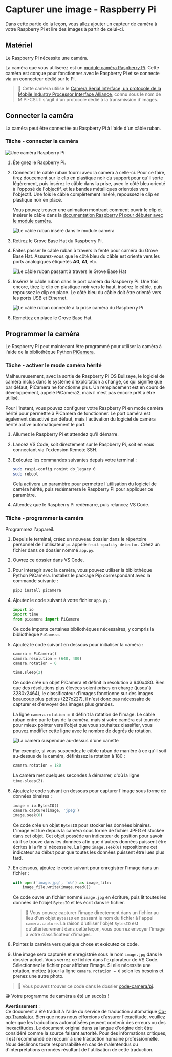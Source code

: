 <!--
CO_OP_TRANSLATOR_METADATA:
{
  "original_hash": "c677667095f6133eee418c7e53615d05",
  "translation_date": "2025-08-24T21:29:48+00:00",
  "source_file": "4-manufacturing/lessons/2-check-fruit-from-device/pi-camera.md",
  "language_code": "fr"
}
-->
# Capturer une image - Raspberry Pi

Dans cette partie de la leçon, vous allez ajouter un capteur de caméra à votre Raspberry Pi et lire des images à partir de celui-ci.

## Matériel

Le Raspberry Pi nécessite une caméra.

La caméra que vous utiliserez est un [module caméra Raspberry Pi](https://www.raspberrypi.org/products/camera-module-v2/). Cette caméra est conçue pour fonctionner avec le Raspberry Pi et se connecte via un connecteur dédié sur le Pi.

> 💁 Cette caméra utilise le [Camera Serial Interface, un protocole de la Mobile Industry Processor Interface Alliance](https://wikipedia.org/wiki/Camera_Serial_Interface), connu sous le nom de MIPI-CSI. Il s'agit d'un protocole dédié à la transmission d'images.

## Connecter la caméra

La caméra peut être connectée au Raspberry Pi à l'aide d'un câble ruban.

### Tâche - connecter la caméra

![Une caméra Raspberry Pi](../../../../../translated_images/pi-camera-module.4278753c31bd6e757aa2b858be97d72049f71616278cefe4fb5abb485b40a078.fr.png)

1. Éteignez le Raspberry Pi.

1. Connectez le câble ruban fourni avec la caméra à celle-ci. Pour ce faire, tirez doucement sur le clip en plastique noir du support pour qu'il sorte légèrement, puis insérez le câble dans la prise, avec le côté bleu orienté à l'opposé de l'objectif, et les bandes métalliques orientées vers l'objectif. Une fois le câble complètement inséré, repoussez le clip en plastique noir en place.

    Vous pouvez trouver une animation montrant comment ouvrir le clip et insérer le câble dans la [documentation Raspberry Pi pour débuter avec le module caméra](https://projects.raspberrypi.org/en/projects/getting-started-with-picamera/2).

    ![Le câble ruban inséré dans le module caméra](../../../../../translated_images/pi-camera-ribbon-cable.0bf82acd251611c21ac616f082849413e2b322a261d0e4f8fec344248083b07e.fr.png)

1. Retirez le Grove Base Hat du Raspberry Pi.

1. Faites passer le câble ruban à travers la fente pour caméra du Grove Base Hat. Assurez-vous que le côté bleu du câble est orienté vers les ports analogiques étiquetés **A0**, **A1**, etc.

    ![Le câble ruban passant à travers le Grove Base Hat](../../../../../translated_images/grove-base-hat-ribbon-cable.501fed202fcf73b11b2b68f6d246189f7d15d3e4423c572ddee79d77b4632b47.fr.png)

1. Insérez le câble ruban dans le port caméra du Raspberry Pi. Une fois encore, tirez le clip en plastique noir vers le haut, insérez le câble, puis repoussez le clip en place. Le côté bleu du câble doit être orienté vers les ports USB et Ethernet.

    ![Le câble ruban connecté à la prise caméra du Raspberry Pi](../../../../../translated_images/pi-camera-socket-ribbon-cable.a18309920b11800911082ed7aa6fb28e6d9be3a022e4079ff990016cae3fca10.fr.png)

1. Remettez en place le Grove Base Hat.

## Programmer la caméra

Le Raspberry Pi peut maintenant être programmé pour utiliser la caméra à l'aide de la bibliothèque Python [PiCamera](https://pypi.org/project/picamera/).

### Tâche - activer le mode caméra hérité

Malheureusement, avec la sortie de Raspberry Pi OS Bullseye, le logiciel de caméra inclus dans le système d'exploitation a changé, ce qui signifie que par défaut, PiCamera ne fonctionne plus. Un remplacement est en cours de développement, appelé PiCamera2, mais il n'est pas encore prêt à être utilisé.

Pour l'instant, vous pouvez configurer votre Raspberry Pi en mode caméra hérité pour permettre à PiCamera de fonctionner. Le port caméra est également désactivé par défaut, mais l'activation du logiciel de caméra hérité active automatiquement le port.

1. Allumez le Raspberry Pi et attendez qu'il démarre.

1. Lancez VS Code, soit directement sur le Raspberry Pi, soit en vous connectant via l'extension Remote SSH.

1. Exécutez les commandes suivantes depuis votre terminal :

    ```sh
    sudo raspi-config nonint do_legacy 0
    sudo reboot
    ```

    Cela activera un paramètre pour permettre l'utilisation du logiciel de caméra hérité, puis redémarrera le Raspberry Pi pour appliquer ce paramètre.

1. Attendez que le Raspberry Pi redémarre, puis relancez VS Code.

### Tâche - programmer la caméra

Programmez l'appareil.

1. Depuis le terminal, créez un nouveau dossier dans le répertoire personnel de l'utilisateur `pi` appelé `fruit-quality-detector`. Créez un fichier dans ce dossier nommé `app.py`.

1. Ouvrez ce dossier dans VS Code.

1. Pour interagir avec la caméra, vous pouvez utiliser la bibliothèque Python PiCamera. Installez le package Pip correspondant avec la commande suivante :

    ```sh
    pip3 install picamera
    ```

1. Ajoutez le code suivant à votre fichier `app.py` :

    ```python
    import io
    import time
    from picamera import PiCamera
    ```

    Ce code importe certaines bibliothèques nécessaires, y compris la bibliothèque `PiCamera`.

1. Ajoutez le code suivant en dessous pour initialiser la caméra :

    ```python
    camera = PiCamera()
    camera.resolution = (640, 480)
    camera.rotation = 0
    
    time.sleep(2)
    ```

    Ce code crée un objet PiCamera et définit la résolution à 640x480. Bien que des résolutions plus élevées soient prises en charge (jusqu'à 3280x2464), le classificateur d'images fonctionne sur des images beaucoup plus petites (227x227), il n'est donc pas nécessaire de capturer et d'envoyer des images plus grandes.

    La ligne `camera.rotation = 0` définit la rotation de l'image. Le câble ruban entre par le bas de la caméra, mais si votre caméra est tournée pour mieux pointer vers l'objet que vous souhaitez classifier, vous pouvez modifier cette ligne avec le nombre de degrés de rotation.

    ![La caméra suspendue au-dessus d'une canette](../../../../../translated_images/pi-camera-upside-down.5376961ba31459883362124152ad6b823d5ac5fc14e85f317e22903bd681c2b6.fr.png)

    Par exemple, si vous suspendez le câble ruban de manière à ce qu'il soit au-dessus de la caméra, définissez la rotation à 180 :

    ```python
    camera.rotation = 180
    ```

    La caméra met quelques secondes à démarrer, d'où la ligne `time.sleep(2)`.

1. Ajoutez le code suivant en dessous pour capturer l'image sous forme de données binaires :

    ```python
    image = io.BytesIO()
    camera.capture(image, 'jpeg')
    image.seek(0)
    ```

    Ce code crée un objet `BytesIO` pour stocker les données binaires. L'image est lue depuis la caméra sous forme de fichier JPEG et stockée dans cet objet. Cet objet possède un indicateur de position pour savoir où il se trouve dans les données afin que d'autres données puissent être écrites à la fin si nécessaire. La ligne `image.seek(0)` repositionne cet indicateur au début pour que toutes les données puissent être lues plus tard.

1. En dessous, ajoutez le code suivant pour enregistrer l'image dans un fichier :

    ```python
    with open('image.jpg', 'wb') as image_file:
        image_file.write(image.read())
    ```

    Ce code ouvre un fichier nommé `image.jpg` en écriture, puis lit toutes les données de l'objet `BytesIO` et les écrit dans le fichier.

    > 💁 Vous pouvez capturer l'image directement dans un fichier au lieu d'un objet `BytesIO` en passant le nom du fichier à l'appel `camera.capture`. La raison d'utiliser l'objet `BytesIO` est qu'ultérieurement dans cette leçon, vous pourrez envoyer l'image à votre classificateur d'images.

1. Pointez la caméra vers quelque chose et exécutez ce code.

1. Une image sera capturée et enregistrée sous le nom `image.jpg` dans le dossier actuel. Vous verrez ce fichier dans l'explorateur de VS Code. Sélectionnez le fichier pour afficher l'image. Si elle nécessite une rotation, mettez à jour la ligne `camera.rotation = 0` selon les besoins et prenez une autre photo.

> 💁 Vous pouvez trouver ce code dans le dossier [code-camera/pi](../../../../../4-manufacturing/lessons/2-check-fruit-from-device/code-camera/pi).

😀 Votre programme de caméra a été un succès !

**Avertissement** :  
Ce document a été traduit à l'aide du service de traduction automatique [Co-op Translator](https://github.com/Azure/co-op-translator). Bien que nous nous efforcions d'assurer l'exactitude, veuillez noter que les traductions automatisées peuvent contenir des erreurs ou des inexactitudes. Le document original dans sa langue d'origine doit être considéré comme la source faisant autorité. Pour des informations critiques, il est recommandé de recourir à une traduction humaine professionnelle. Nous déclinons toute responsabilité en cas de malentendus ou d'interprétations erronées résultant de l'utilisation de cette traduction.